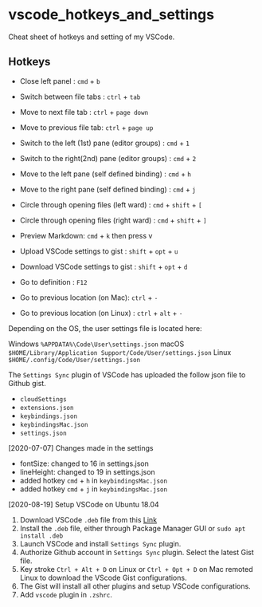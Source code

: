 # vscode_hotkeys_and_settings
Cheat sheet of hotkeys and setting of my VSCode.

## Hotkeys

* Close left panel : `cmd` + `b`
* Switch between file tabs : `ctrl` + `tab`
* Move to next file tab : `ctrl` + `page down`
* Move to previous file tab: `ctrl` + `page up`

* Switch to the left (1st) pane (editor groups) : `cmd` + `1`
* Switch to the right(2nd) pane (editor groups) : `cmd` + `2`

* Move to the left pane (self defined binding) : `cmd` + `h`
* Move to the right pane (self defined binding) : `cmd` + `j`

* Circle through opening files (left ward) : `cmd` + `shift` + `[`
* Circle through opening files (right ward) : `cmd` + `shift` + `]`

* Preview Markdown: `cmd` + `k` then press v

* Upload VSCode settings to gist : `shift` + `opt` + `u`
* Download VSCode settings to gist : `shift` + `opt` + `d`

* Go to definition : `F12`

* Go to previous location (on Mac):  `ctrl` + `-`
* Go to previous location (on Linux) : `ctrl` + `alt` + `-`
  

Depending on the OS, the user settings file is located here:

Windows `%APPDATA%\Code\User\settings.json`
macOS `$HOME/Library/Application Support/Code/User/settings.json`
Linux `$HOME/.config/Code/User/settings.json`


The `Settings Sync` plugin of VSCode has uploaded the follow json file to Github gist.

* `cloudSettings`
* `extensions.json`
* `keybindings.json`
* `keybindingsMac.json`
* `settings.json`

[2020-07-07] Changes made in the settings

* fontSize: changed to 16 in settings.json
* lineHeight: changed to 19 in settings.json
* added hotkey `cmd` + `h` in `keybindingsMac.json` 
* added hotkey `cmd` + `j` in `keybindingsMac.json` 

[2020-08-19] Setup VSCode on Ubuntu 18.04

1) Download VSCode `.deb` file from this [Link](https://code.visualstudio.com/docs/setup/linux)
2) Install the `.deb` file, either through Package Manager GUI or `sudo apt install .deb`
3) Launch VSCode and install `Settings Sync` plugin.
4) Authorize Github account in `Settings Sync` plugin. Select the latest Gist file.
5) Key stroke `Ctrl + Alt + D` on Linux or `Ctrl + Opt + D` on Mac remoted Linux to download the VScode Gist configurations.
6) The Gist will install all other plugins and setup VSCode configurations.
7) Add `vscode` plugin in `.zshrc`.
